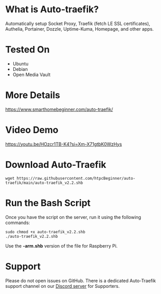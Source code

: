 # What is Auto-traefik?
Automatically setup Socket Proxy, Traefik (fetch LE SSL certificates), Authelia, Portainer, Dozzle, Uptime-Kuma, Homepage, and other apps. 

# Tested On
<ul>
<li>Ubuntu</li>
<li>Debian</li>
<li>Open Media Vault</li>
</ul>

# More Details
https://www.smarthomebeginner.com/auto-traefik/

# Video Demo
https://youtu.be/HOzcr1TB-K4?si=Xm-X71gtbK0WzHys

# Download Auto-Traefik
```
wget https://raw.githubusercontent.com/htpcBeginner/auto-traefik/main/auto-traefik_v2.2.shb
```
# Run the Bash Script
Once you have the script on the server, run it using the following commands:
```
sudo chmod +x auto-traefik_v2.2.shb
./auto-traefik_v2.2.shb
```

Use the <strong>-arm.shb</strong> version of the file for Raspberry Pi. 

# Support
Please do not open issues on GitHub. There is a dedicated Auto-Traefik support channel on our [Discord server](https://www.smarthomebeginner.com/discord/) for Supporters.
